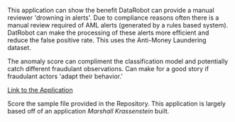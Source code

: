 This application can show the benefit DataRobot can provide a manual reviewer 'drowning in alerts'. Due to compliance reasons often there is a manual review required of AML alerts (generated by a rules based system).  DatRobot can make the processing of these alerts more efficient and reduce the false positive rate. This uses the Anti-Money Laundering dataset.

The anomaly score can compliment the classification model and potentially catch different fraudulant observations. Can make for a good story if fraudulant actors 'adapt their behavior.' 

[Link to the Application](https://share.streamlit.io/mpkrass7/aml-app/aml_app.py)

Score the sample file provided in the Repository. This application is largely based off of an application *Marshall Krassenstein* built. 

